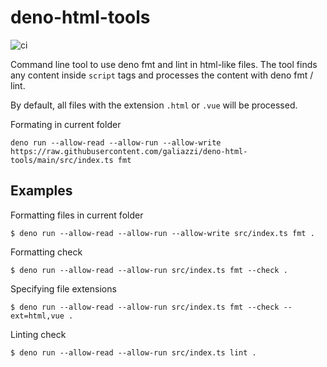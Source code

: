 # deno-html-tools

![ci](https://github.com/galiazzi/deno-html-tools/actions/workflows/ci.yaml/badge.svg)

Command line tool to use deno fmt and lint in html-like files. The tool finds
any content inside `script` tags and processes the content with deno fmt / lint.

By default, all files with the extension `.html` or `.vue` will be processed.

Formating in current folder

```
deno run --allow-read --allow-run --allow-write https://raw.githubusercontent.com/galiazzi/deno-html-tools/main/src/index.ts fmt
```

## Examples

Formatting files in current folder

```
$ deno run --allow-read --allow-run --allow-write src/index.ts fmt .
```

Formatting check

```
$ deno run --allow-read --allow-run src/index.ts fmt --check .
```

Specifying file extensions

```
$ deno run --allow-read --allow-run src/index.ts fmt --check --ext=html,vue .
```

Linting check

```
$ deno run --allow-read --allow-run src/index.ts lint .
```
